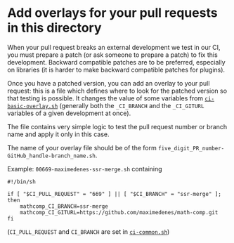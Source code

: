 # Add overlays for your pull requests in this directory

When your pull request breaks an external development we test in our CI, you
must prepare a patch (or ask someone to prepare a patch) to fix this development.
Backward compatible patches are to be preferred, especially on libraries (it is
harder to make backward compatible patches for plugins).

Once you have a patched version, you can add an overlay to your pull request:
this is a file which defines where to look for the patched version so that
testing is possible. It changes the value of some variables from
[`ci-basic-overlay.sh`](/dev/ci/ci-basic-overlay.sh) (generally both the
`_CI_BRANCH` and the `_CI_GITURL` variables of a given development at once).

The file contains very simple logic to test the pull request number or branch
name and apply it only in this case.

The name of your overlay file should be of the form
`five_digit_PR_number-GitHub_handle-branch_name.sh`.

Example: `00669-maximedenes-ssr-merge.sh` containing

```
#!/bin/sh

if [ "$CI_PULL_REQUEST" = "669" ] || [ "$CI_BRANCH" = "ssr-merge" ]; then
    mathcomp_CI_BRANCH=ssr-merge
    mathcomp_CI_GITURL=https://github.com/maximedenes/math-comp.git
fi
```

(`CI_PULL_REQUEST` and `CI_BRANCH` are set in [`ci-common.sh`](/dev/ci/ci-common.sh))
